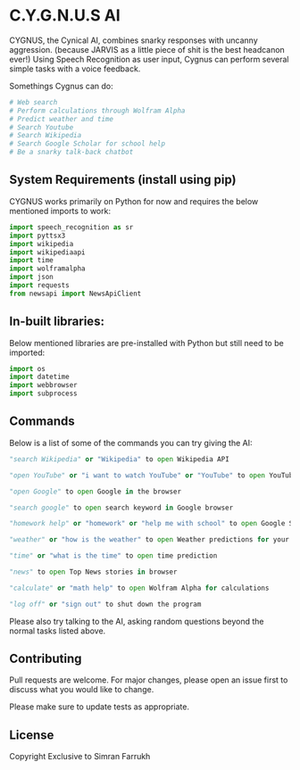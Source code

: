# C.Y.G.N.U.S AI

CYGNUS, the Cynical AI, combines snarky responses with uncanny aggression. (because JARVIS as a little piece of shit is the best headcanon ever!) Using Speech Recognition as user input, Cygnus can perform several simple tasks with a voice feedback.

Somethings Cygnus can do:
```python
# Web search
# Perform calculations through Wolfram Alpha
# Predict weather and time
# Search Youtube
# Search Wikipedia
# Search Google Scholar for school help
# Be a snarky talk-back chatbot
```


## System Requirements (install using pip)
CYGNUS works primarily on Python for now and requires the below mentioned imports to work:

```python
import speech_recognition as sr
import pyttsx3
import wikipedia
import wikipediaapi
import time
import wolframalpha
import json
import requests
from newsapi import NewsApiClient
```
## In-built libraries:
Below mentioned libraries are pre-installed with Python but still need to be imported:

```python
import os
import datetime
import webbrowser
import subprocess
```

## Commands
Below is a list of some of the commands you can try giving the AI:

```python
"search Wikipedia" or "Wikipedia" to open Wikipedia API

"open YouTube" or "i want to watch YouTube" or "YouTube" to open YouTube 

"open Google" to open Google in the browser

"search google" to open search keyword in Google browser

"homework help" or "homework" or "help me with school" to open Google Scholar

"weather" or "how is the weather" to open Weather predictions for your city

"time" or "what is the time" to open time prediction

"news" to open Top News stories in browser

"calculate" or "math help" to open Wolfram Alpha for calculations

"log off" or "sign out" to shut down the program

```
Please also try talking to the AI, asking random questions beyond the normal tasks listed above.



## Contributing
Pull requests are welcome. For major changes, please open an issue first to discuss what you would like to change.

Please make sure to update tests as appropriate.

## License
Copyright Exclusive to Simran Farrukh
